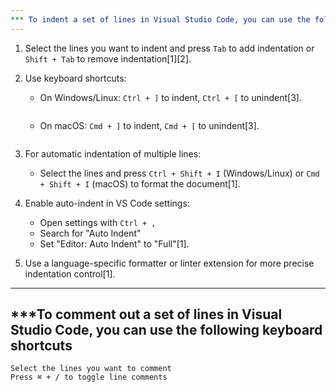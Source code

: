 ```yaml
---
*** To indent a set of lines in Visual Studio Code, you can use the following methods:
---
```


1. Select the lines you want to indent and press `Tab` to add indentation or `Shift + Tab` to remove indentation[1][2].

2. Use keyboard shortcuts:
   - On Windows/Linux: `Ctrl + ]` to indent, `Ctrl + [` to unindent[3].
     ```
   - On macOS: `Cmd + ]` to indent, `Cmd + [` to unindent[3].
     ```

3. For automatic indentation of multiple lines:
   - Select the lines and press `Ctrl + Shift + I` (Windows/Linux) or `Cmd + Shift + I` (macOS) to format the document[1].

4. Enable auto-indent in VS Code settings:
   - Open settings with `Ctrl + ,`
   - Search for "Auto Indent"
   - Set "Editor: Auto Indent" to "Full"[1].

5. Use a language-specific formatter or linter extension for more precise indentation control[1].
---
***To comment out a set of lines in Visual Studio Code, you can use the following keyboard shortcuts
---
```
Select the lines you want to comment
Press ⌘ + / to toggle line comments
```

